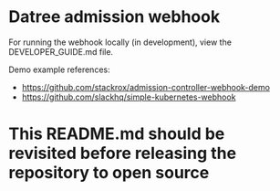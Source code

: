 # Datree admission webhook

For running the webhook locally (in development), view the DEVELOPER_GUIDE.md file.

Demo example references:
- https://github.com/stackrox/admission-controller-webhook-demo
- https://github.com/slackhq/simple-kubernetes-webhook

# This README.md should be revisited before releasing the repository to open source

